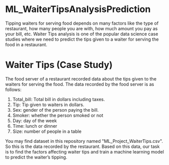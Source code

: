 # ML_WaiterTipsAnalysisPrediction
Tipping waiters for serving food depends on many factors like the type of restaurant, how many people you are with, how much amount you pay as your bill, etc. Waiter Tips analysis is one of the popular data science case studies where we need to predict the tips given to a waiter for serving the food in a restaurant.

# Waiter Tips (Case Study)
The food server of a restaurant recorded data about the tips given to the waiters for serving the food. The data recorded by the food server is as follows:

  1. Total_bill: Total bill in dollars including taxes.
  2. Tip: Tip given to waiters in dollars.
  3. Sex: gender of the person paying the bill.
  4. Smoker: whether the person smoked or not
  5. Day: day of the week
  6. Time: lunch or dinner
  7. Size: number of people in a table 

You may find dataset in this repository named "ML_Project_WaiterTips.csv".<br /> So this is the data recorded by the restaurant. Based on this data, our task is to find the factors affecting waiter tips and train a machine learning model to predict the waiter’s tipping.
